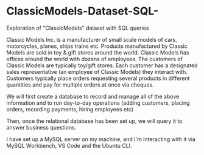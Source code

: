 # ClassicModels-Dataset-SQL-
Exploration of "ClassicModels" dataset with SQL queries

Classic Models Inc. is a manufacturer of small scale models of cars, motorcycles, planes, ships trains etc. Products manufactured by Classic Models are sold in toy & gift stores around the world.
Classic Models has offices around the world with dozens of employees. The customers of Classic Models are typically toy/gift stores. Each customer has a designated sales representative (an employee of Classic Models) they interact with. Customers typically place orders requesting several products in different quantities and pay for multiple orders at once via cheques.

We will first create a database to record and manage all of the above information and to run day-to-day operations (adding customers, placing orders, recording payments, hiring employees etc)

Then, once the relational database has been set up, we will query it to answer business questions. 

I have set up a MySQL server on my machine, and I'm interacting with it via MySQL Workbench, VS Code and the Ubuntu CLI.
